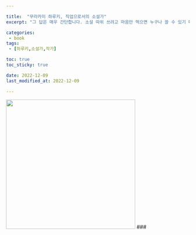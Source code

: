 ```yaml
---

title:  "무라카미 하루키, 직업으로서의 소설가"
excerpt: "그 답은 매우 간단합니다. 소설 따위 쓰려고 마음만 먹으면 누구나 쓸 수 있기 때문입니다."

categories:
 - book
tags:
 - [하루키,소설가,작가]

toc: true
toc_sticky: true

date: 2022-12-09
last_modified_at: 2022-12-09

---
```

<img src="" title="" alt="" width="354">  
### 


###